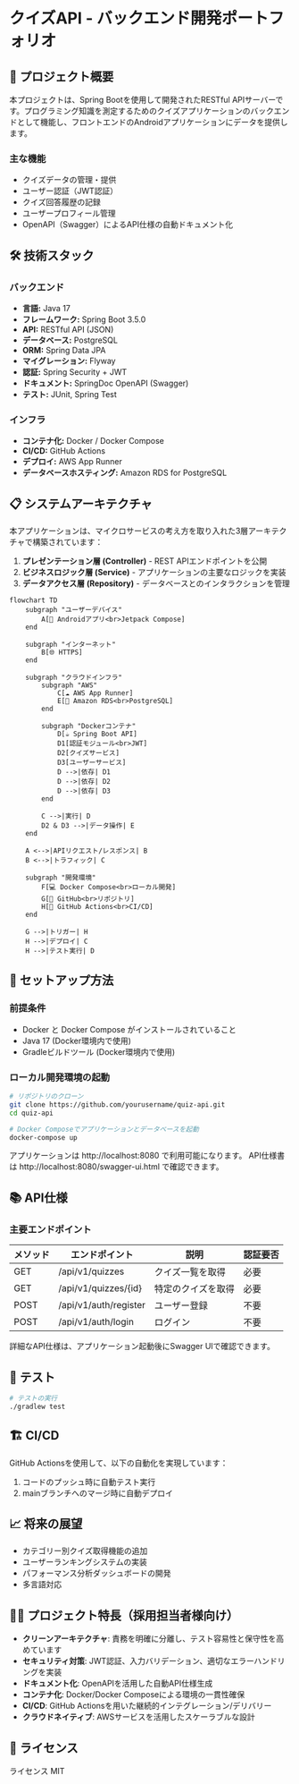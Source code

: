 # クイズAPI - バックエンド開発ポートフォリオ

## 📝 プロジェクト概要

本プロジェクトは、Spring Bootを使用して開発されたRESTful APIサーバーです。プログラミング知識を測定するためのクイズアプリケーションのバックエンドとして機能し、フロントエンドのAndroidアプリケーションにデータを提供します。

### 主な機能

- クイズデータの管理・提供
- ユーザー認証（JWT認証）
- クイズ回答履歴の記録
- ユーザープロフィール管理
- OpenAPI（Swagger）によるAPI仕様の自動ドキュメント化

## 🛠️ 技術スタック

### バックエンド

- **言語:** Java 17
- **フレームワーク:** Spring Boot 3.5.0
- **API:** RESTful API (JSON)
- **データベース:** PostgreSQL
- **ORM:** Spring Data JPA
- **マイグレーション:** Flyway
- **認証:** Spring Security + JWT
- **ドキュメント:** SpringDoc OpenAPI (Swagger)
- **テスト:** JUnit, Spring Test

### インフラ

- **コンテナ化:** Docker / Docker Compose
- **CI/CD:** GitHub Actions
- **デプロイ:** AWS App Runner
- **データベースホスティング:** Amazon RDS for PostgreSQL

## 📋 システムアーキテクチャ

本アプリケーションは、マイクロサービスの考え方を取り入れた3層アーキテクチャで構築されています：

1. **プレゼンテーション層 (Controller)** - REST APIエンドポイントを公開
2. **ビジネスロジック層 (Service)** - アプリケーションの主要なロジックを実装
3. **データアクセス層 (Repository)** - データベースとのインタラクションを管理

```mermaid
flowchart TD
    subgraph "ユーザーデバイス"
        A[📱 Androidアプリ<br>Jetpack Compose]
    end

    subgraph "インターネット"
        B[🌐 HTTPS]
    end

    subgraph "クラウドインフラ"
        subgraph "AWS"
            C[☁️ AWS App Runner]
            E[🐘 Amazon RDS<br>PostgreSQL]
        end
        
        subgraph "Dockerコンテナ"
            D[☕ Spring Boot API]
            D1[認証モジュール<br>JWT]
            D2[クイズサービス]
            D3[ユーザーサービス]
            D -->|依存| D1
            D -->|依存| D2
            D -->|依存| D3
        end
        
        C -->|実行| D
        D2 & D3 -->|データ操作| E
    end

    A <-->|APIリクエスト/レスポンス| B
    B <-->|トラフィック| C

    subgraph "開発環境"
        F[💻 Docker Compose<br>ローカル開発]
        G[🔧 GitHub<br>リポジトリ]
        H[🚀 GitHub Actions<br>CI/CD]
    end

    G -->|トリガー| H
    H -->|デプロイ| C
    H -->|テスト実行| D
```

## 🚀 セットアップ方法

### 前提条件

- Docker と Docker Compose がインストールされていること
- Java 17 (Docker環境内で使用)
- Gradleビルドツール (Docker環境内で使用)

### ローカル開発環境の起動

```bash
# リポジトリのクローン
git clone https://github.com/yourusername/quiz-api.git
cd quiz-api

# Docker Composeでアプリケーションとデータベースを起動
docker-compose up
```

アプリケーションは http://localhost:8080 で利用可能になります。
API仕様書は http://localhost:8080/swagger-ui.html で確認できます。

## 📚 API仕様

### 主要エンドポイント

| メソッド | エンドポイント | 説明 | 認証要否 |
|---------|----------------|------|----------|
| GET | /api/v1/quizzes | クイズ一覧を取得 | 必要 |
| GET | /api/v1/quizzes/{id} | 特定のクイズを取得 | 必要 |
| POST | /api/v1/auth/register | ユーザー登録 | 不要 |
| POST | /api/v1/auth/login | ログイン | 不要 |

詳細なAPI仕様は、アプリケーション起動後にSwagger UIで確認できます。

## 🧪 テスト

```bash
# テストの実行
./gradlew test
```

## 🏗️ CI/CD

GitHub Actionsを使用して、以下の自動化を実現しています：

1. コードのプッシュ時に自動テスト実行
2. mainブランチへのマージ時に自動デプロイ

## 📈 将来の展望

- カテゴリー別クイズ取得機能の追加
- ユーザーランキングシステムの実装
- パフォーマンス分析ダッシュボードの開発
- 多言語対応

## 👨‍💻 プロジェクト特長（採用担当者様向け）

- **クリーンアーキテクチャ**: 責務を明確に分離し、テスト容易性と保守性を高めています
- **セキュリティ対策**: JWT認証、入力バリデーション、適切なエラーハンドリングを実装
- **ドキュメント化**: OpenAPIを活用した自動API仕様生成
- **コンテナ化**: Docker/Docker Composeによる環境の一貫性確保
- **CI/CD**: GitHub Actionsを用いた継続的インテグレーション/デリバリー
- **クラウドネイティブ**: AWSサービスを活用したスケーラブルな設計

## 📄 ライセンス

ライセンス MIT
